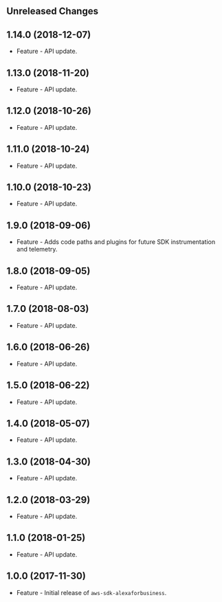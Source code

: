 Unreleased Changes
------------------

1.14.0 (2018-12-07)
------------------

* Feature - API update.

1.13.0 (2018-11-20)
------------------

* Feature - API update.

1.12.0 (2018-10-26)
------------------

* Feature - API update.

1.11.0 (2018-10-24)
------------------

* Feature - API update.

1.10.0 (2018-10-23)
------------------

* Feature - API update.

1.9.0 (2018-09-06)
------------------

* Feature - Adds code paths and plugins for future SDK instrumentation and telemetry.

1.8.0 (2018-09-05)
------------------

* Feature - API update.

1.7.0 (2018-08-03)
------------------

* Feature - API update.

1.6.0 (2018-06-26)
------------------

* Feature - API update.

1.5.0 (2018-06-22)
------------------

* Feature - API update.

1.4.0 (2018-05-07)
------------------

* Feature - API update.

1.3.0 (2018-04-30)
------------------

* Feature - API update.

1.2.0 (2018-03-29)
------------------

* Feature - API update.

1.1.0 (2018-01-25)
------------------

* Feature - API update.

1.0.0 (2017-11-30)
------------------

* Feature - Initial release of `aws-sdk-alexaforbusiness`.

